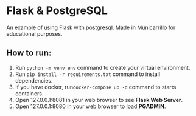 # Flask & PostgreSQL

An example of using Flask with postgresql. Made in Municarrillo for educational purposes.  

## How to run:

1. Run `python -m venv env` command to create your virtual environment.
2. Run `pip install -r requirements.txt` command to install dependencies.
3. If you have docker, run`docker-compose up -d` command to starts containers.
4. Open 127.0.0.1:8081 in your web browser to see **Flask Web Server**.
5. Open 127.0.0.1:8080 in your web browser to load **PGADMIN**.
